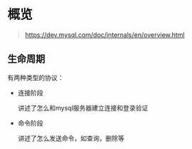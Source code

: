 # 概览

> https://dev.mysql.com/doc/internals/en/overview.html

## 生命周期
有两种类型的协议：

* 连接阶段
    
    讲述了怎么和mysql服务器建立连接和登录验证
* 命令阶段
    
    讲述了怎么发送命令，如查询，删除等

